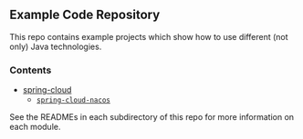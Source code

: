 ## Example Code Repository

This repo contains example projects which show how to use different (not only) Java technologies. 

### Contents

*   [spring-cloud](#nodes)
    *   [`spring-cloud-nacos`](#parent)

See the READMEs in each subdirectory of this repo for more information on each module.